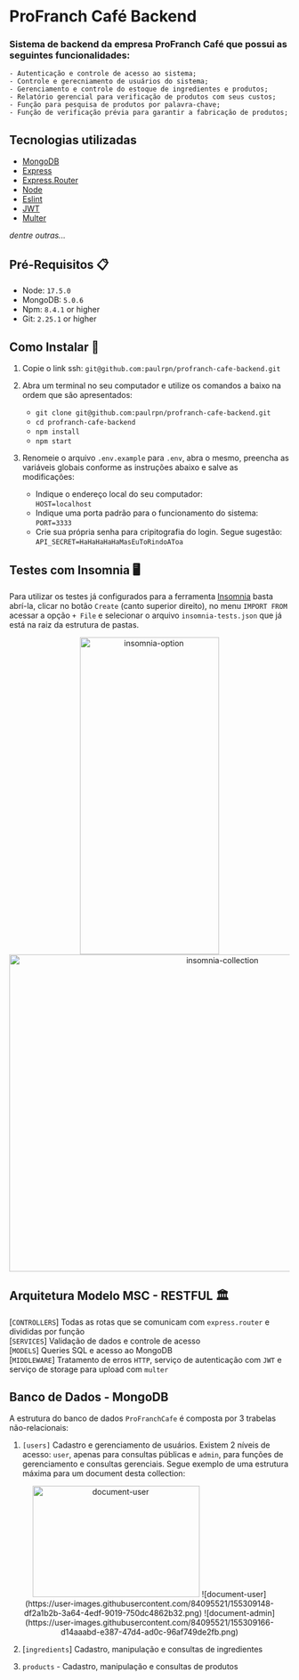 # ProFranch Café Backend

<h3> Sistema de backend da empresa ProFranch Café que possui as seguintes funcionalidades: </h3>

    - Autenticação e controle de acesso ao sistema;
    - Controle e gerecniamento de usuários do sistema;
    - Gerenciamento e controle do estoque de ingredientes e produtos;
    - Relatório gerencial para verificação de produtos com seus custos;
    - Função para pesquisa de produtos por palavra-chave;
    - Função de verificação prévia para garantir a fabricação de produtos;

<h2> Tecnologias utilizadas </h2>

- [MongoDB](https://www.mongodb.com/)
- [Express](https://expressjs.com/)
- [Express.Router](https://expressjs.com/pt-br/guide/routing.html)
- [Node](https://nodejs.org/en/)
- [Eslint](https://eslint.org/)
- [JWT](https://jwt.io/)
- [Multer](https://github.com/expressjs/multer)

 _dentre outras..._

<h2> Pré-Requisitos 📋 </h2>

- Node: `17.5.0`
- MongoDB: `5.0.6`
- Npm: `8.4.1` or higher
- Git: `2.25.1` or higher

<h2> Como Instalar 🏃 </h2>

1. Copie o link ssh: ``` git@github.com:paulrpn/profranch-cafe-backend.git ```

2. Abra um terminal no seu computador e utilize os comandos a baixo na ordem que são apresentados:
    * `git clone git@github.com:paulrpn/profranch-cafe-backend.git`
    * `cd profranch-cafe-backend`
    * `npm install`
    * `npm start`

3. Renomeie o arquivo `.env.example` para `.env`, abra o mesmo, preencha as variáveis globais conforme as instruções abaixo e salve as modificações:
  
   * Indique o endereço local do seu computador:
      <br>`HOST=localhost`
   * Indique uma porta padrão para o funcionamento do sistema:
      <br>`PORT=3333`
   * Crie sua própria senha para cripitografia do login. Segue sugestão:
      <br>`API_SECRET=HaHaHaHaHaMasEuToRindoAToa`
 
 <h2> Testes com Insomnia 🖥️ </h2>
 
Para utilizar os testes já configurados para a ferramenta [Insomnia](https://insomnia.rest/) basta abrí-la, clicar no botão `Create` (canto superior direito), no menu `IMPORT FROM` acessar a opção `+ File` e selecionar o arquivo `insomnia-tests.json` que já está na raiz da estrutura de pastas.
<div align="center">
  <img src="https://user-images.githubusercontent.com/84095521/155300053-692e5b48-3ca0-4c5d-abd5-80ebf23fdc2b.png" alt="insomnia-option" height="570" width="250">
  <img src=https://user-images.githubusercontent.com/84095521/155300443-626a2512-5fb9-438a-b28d-c7ccd916edf8.png alt="insomnia-collection" height="570" width="750">
</div>

<h2> Arquitetura Modelo MSC - RESTFUL 🏛️ </h2>

[`CONTROLLERS`] Todas as rotas que se comunicam com `express.router` e divididas por função <br>
[`SERVICES`] Validação de dados e controle de acesso <br>
[`MODELS`] Queries SQL e acesso ao MongoDB <br>
[`MIDDLEWARE`] Tratamento de erros `HTTP`, serviço de autenticação com `JWT` e serviço de storage para upload com `multer` <br>

<h2> Banco de Dados - MongoDB </h2>

A estrutura do banco de dados `ProFranchCafe` é composta por 3 trabelas não-relacionais:<br>
  
  1) `[users]` Cadastro e gerenciamento de usuários. Existem 2 níveis de acesso: `user`, apenas para consultas públicas e `admin`, para funções de gerenciamento e consultas gerenciais. Segue exemplo de uma estrutura máxima para um document desta collection:
  <div align="center">
    <img src=https://user-images.githubusercontent.com/84095521/155309148-df2a1b2b-3a64-4edf-9019-750dc4862b32.png alt="document-user" height="200" width="300">
    ![document-user](https://user-images.githubusercontent.com/84095521/155309148-df2a1b2b-3a64-4edf-9019-750dc4862b32.png)
![document-admin](https://user-images.githubusercontent.com/84095521/155309166-d14aaabd-e387-47d4-ad0c-96af749de2fb.png)

  </div>
 
  2) [`ingredients`] Cadastro, manipulação e consultas de ingredientes
  
  3) `products` - Cadastro, manipulação e consultas de produtos
